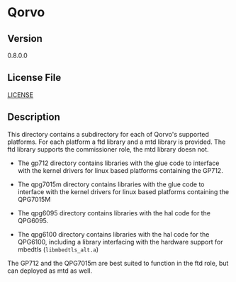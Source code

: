 # Qorvo

## Version

0.8.0.0

## License File

[LICENSE](LICENSE.txt)

## Description
This directory contains a subdirectory for each of Qorvo's supported platforms. For each platform a ftd library and a mtd library is provided.
The ftd library supports the commissioner role, the mtd library doesn not.

* The gp712 directory contains libraries with the glue code to interface with the kernel drivers for linux based platforms containing the GP712.

* The qpg7015m directory contains libraries with the glue code to interface with the kernel drivers for linux based platforms containing the QPG7015M

* The qpg6095 directory contains libraries with the hal code for the QPG6095.

* The qpg6100 directory contains libraries with the hal code for the QPG6100, including a library interfacing with the hardware support for mbedtls (`libmbedtls_alt.a`)

The GP712 and the QPG7015m are best suited to function in the ftd role, but can deployed as mtd as well.
